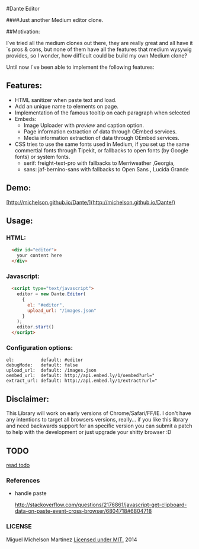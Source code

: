 #Dante Editor

####Just another Medium editor clone.

##Motivation:

I´ve tried all the medium clones out there, they are really great and all have it´s pros & cons, but none of them have all the features that medium wysywig provides, so I wonder, how difficult could be build my own Medium clone?

Until now I´ve been able to implement the following features:

## Features:

+ HTML sanitizer when paste text and load.
+ Add an unique name to elements on page.
+ Implementation of the famous tooltip on each paragraph when selected
+ Embeds:
  + Image Uploader with *preview* and caption option.
  + Page information extraction of data through OEmbed services.
  + Media information extraction of data through OEmbed services.
+ CSS tries to use the same fonts used in Medium, if you set up the same commertial fonts through Tipekit, or fallbacks to open fonts (by Google fonts) or system fonts.
  + serif: freight-text-pro with fallbacks to Merriweather ,Georgia,
  + sans:  jaf-bernino-sans with fallbacks to Open Sans , Lucida Grande


## Demo:

[http://michelson.github.io/Dante/](http://michelson.github.io/Dante/)

## Usage:

### HTML:

```html
  <div id="editor">
    your content here
  </div>
```

### Javascript:

```html
  <script type="text/javascript">
    editor = new Dante.Editor(
      {
        el: "#editor",
        upload_url: "/images.json"
      }
    );
    editor.start()
  </script>
```

### Configuration options:

    el:          default: #editor
    debugMode:   default: false
    upload_url:  default: /images.json
    oembed_url:  default: http://api.embed.ly/1/oembed?url="
    extract_url: default: http://api.embed.ly/1/extract?url="

## Disclaimer:

This Library will work on early versions of Chrome/Safari/FF/IE.
I don't have any intentions to target all browsers versions, really... if you like this library and need backwards support for an specific version you can submit a patch to help with the development or just upgrade your shitty browser :D

## TODO

  [read todo](./TODO.md)

### References

+ handle paste

  http://stackoverflow.com/questions/2176861/javascript-get-clipboard-data-on-paste-event-cross-browser/6804718#6804718

### LICENSE

Miguel Michelson Martinez [Licensed under MIT.](./license.md) 2014